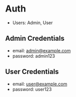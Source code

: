 # Auth

- Users: Admin, User

## Admin Credentials

- email: admin@example.com
- password: admin123

## User Credentials

- email: user@example.com
- password: user123
